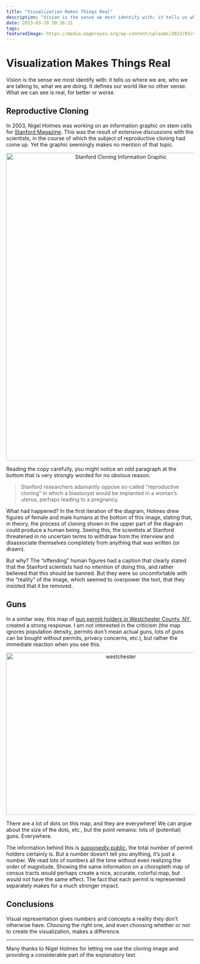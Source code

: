 ```yaml
---
title: "Visualization Makes Things Real"
description: "Vision is the sense we most identify with: it tells us where we are, who we are talking to, what we are doing. It defines our world like no other sense. What we can see is real, for better or worse."
date: 2013-03-10 20:36:11
tags: 
featuredImage: https://media.eagereyes.org/wp-content/uploads/2013/03/cloning-teaser.png
---
```


# Visualization Makes Things Real

Vision is the sense we most identify with: it tells us where we are, who we are talking to, what we are doing. It defines our world like no other sense. What we can see is real, for better or worse.

## Reproductive Cloning

In 2003, Nigel Holmes was working on an information graphic on stem cells for <a href="http://alumni.stanford.edu/get/page/magazine/article/?article_id=36663">Stanford Magazine</a>. This was the result of extensive discussions with the scientists, in the course of which the subject of reproductive cloning had come up. Yet the graphic seemingly makes no mention of that topic.

<p align="center"><img class="aligncenter size-medium wp-image-2253" alt="Stanford Cloning Information Graphic" src="https://media.eagereyes.org/wp-content/uploads/2013/03/stan.cloning7x.png" width="600" height="826" /></p>

Reading the copy carefully, you might notice an odd paragraph at the bottom that is very strongly worded for no obvious reason.

>	Stanford researchers adamantly oppose so-called “reproductive cloning” in which a blastocyst would be implanted in a woman’s uterus, perhaps leading to a pregnancy.

What had happened? In the first iteration of the diagram, Holmes drew figures of female and male humans at the bottom of this image, stating that, in theory, the process of cloning shown in the upper part of the diagram could produce a human being. Seeing this, the scientists at Stanford threatened in no uncertain terms to withdraw from the interview and disassociate themselves completely from anything that was written (or drawn).

But why? The “offending” human figures had a caption that clearly stated that the Stanford scientists had no intention of doing this, and rather believed that this should be banned. But they were so uncomfortable with the “reality” of the image, which seemed to overpower the text, that they insisted that it be removed.

## Guns

In a similar way, this map of <a href="http://www.lohud.com/interactive/article/20121223/NEWS01/121221011/Map-Where-gun-permits-your-neighborhood-?nclick_check=1">gun permit holders in Westchester County, NY</a>, created a strong response. I am not interested in the criticism (the map ignores population density, permits don't mean actual guns, lots of guns can be bought without permits, privacy concerns, etc.), but rather the immediate reaction when you see this.

<p align="center"><img class="aligncenter size-medium wp-image-2251" alt="westchester" src="https://media.eagereyes.org/wp-content/uploads/2013/03/westchester.jpg" width="600" height="436" /></p>

There are a lot of dots on this map, and they are everywhere! We can argue about the size of the dots, etc., but the point remains: lots of (potential) guns. Everywhere.

The information behind this is <a title="Visualization Sets Information Free" href="/blog/2007/visualization-sets-information-free">supposedly public</a>, the total number of permit holders certainly is. But a number doesn’t tell you anything, it’s just a number. We read lots of numbers all the time without even realizing the order of magnitude. Showing the same information on a choropleth map of census tracts would perhaps create a nice, accurate, colorful map, but would not have the same effect. The fact that each permit is represented separately makes for a much stronger impact.

## Conclusions

Visual representation gives numbers and concepts a reality they don’t otherwise have. Choosing the right one, and even choosing whether or not to create the visualization, makes a difference.

<hr />

Many thanks to Nigel Holmes for letting me use the cloning image and providing a considerable part of the explanatory text.


<PostedBy />


